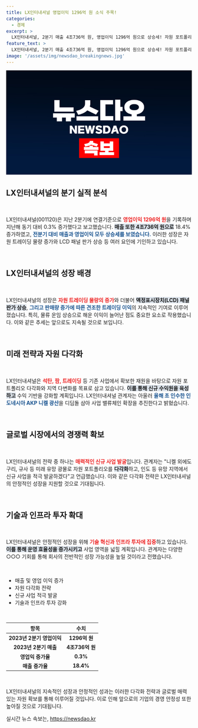 ```yaml
---
title: LX인터내셔널 영업이익 1296억 원 소식 주목!
categories:
  - 경제
excerpt: >
  LX인터내셔널, 2분기 매출 4조736억 원, 영업이익 1296억 원으로 상승세! 자원 포트폴리오 다각화와 현지 신규 사업 발굴로 미래를 준비하고 있다. 클릭하여 자세한 소식을 확인하세요!
feature_text: >
  LX인터내셔널, 2분기 매출 4조736억 원, 영업이익 1296억 원으로 상승세! 자원 포트폴리오 다각화와 현지 신규 사업 발굴로 미래를 준비하고 있다. 클릭하여 자세한 소식을 확인하세요!
image: '/assets/img/newsdao_breakingnews.jpg'
---
```


<p><img src="/assets/img/newsdao_breakingnews.jpg" alt="koreaapp 속보" /></p>

<h2 data-ke-size="size26">LX인터내셔널의 분기 실적 분석</h2>

<p data-ke-size="size16">&nbsp;</p>

<p>LX인터내셔널(001120)은 지난 2분기에 연결기준으로 <b><span style="color: #ee2323;">영업이익 1296억 원</span></b>을 기록하며 지난해 동기 대비 0.3% 증가했다고 보고했습니다. <b><span style="background-color: #21538527;">매출 또한 4조736억 원으로</span></b> 18.4% 증가하였고, <b><span style="color: #1a5490;">전분기 대비 매출과 영업이익 모두 상승세를 보였습니다.</span></b> 이러한 성장은 자원 트레이딩 물량 증가와 LCD 패널 판가 상승 등 여러 요인에 기인하고 있습니다.</p>

<p data-ke-size="size16">&nbsp;</p>

<h2 data-ke-size="size26">LX인터내셔널의 성장 배경</h2>

<p data-ke-size="size16">&nbsp;</p>

<p>LX인터내셔널의 성장은 <b><span style="color: #ee2323;">자원 트레이딩 물량의 증가</span></b>와 더불어 <b><span style="background-color: #21538527;">액정표시장치(LCD) 패널 판가 상승</span></b>, <b><span style="color: #1a5490;">그리고 판매량 증가에 따른 견조한 트레이딩 이익</span></b>의 지속적인 기여로 이루어졌습니다. 특히, 물류 운임 상승으로 해운 이익이 늘어난 점도 중요한 요소로 작용했습니다. 이와 같은 추세는 앞으로도 지속될 것으로 보입니다.</p>

<p data-ke-size="size16">&nbsp;</p>

<h2 data-ke-size="size26">미래 전략과 자원 다각화</h2>

<p data-ke-size="size16">&nbsp;</p>

<p>LX인터내셔널은 <b><span style="color: #ee2323;">석탄, 팜, 트레이딩</span></b> 등 기존 사업에서 확보한 재원을 바탕으로 자원 포트폴리오 다각화와 지역 다변화를 목표로 삼고 있습니다. <b><span style="background-color: #21538527;">이를 통해 신규 수익원을 육성하고</span></b> 수익 기반을 강화할 계획입니다. LX인터내셔널 관계자는 아울러 <b><span style="color: #1a5490;">올해 초 인수한 인도네시아 AKP 니켈 광산</span></b>을 디딤돌 삼아 사업 밸류체인 확장을 추진한다고 밝혔습니다.</p>

<p data-ke-size="size16">&nbsp;</p>

<h2 data-ke-size="size26">글로벌 시장에서의 경쟁력 확보</h2>

<p data-ke-size="size16">&nbsp;</p>

<p>LX인터내셔널의 전략 중 하나는 <b><span style="color: #ee2323;">매력적인 신규 사업 발굴</span></b>입니다. 관계자는 "니켈 외에도 구리, 규사 등 미래 유망 광물로 자원 포트폴리오를 <b><span style="background-color: #21538527;">다각화</span></b>하고, 인도 등 유망 지역에서 신규 사업을 적극 발굴하겠다"고 언급했습니다. 이와 같은 다각화 전략은 LX인터내셔널의 안정적인 성장을 지원할 것으로 기대됩니다.</p>

<p data-ke-size="size16">&nbsp;</p>

<h2 data-ke-size="size26">기술과 인프라 투자 확대</h2>

<p data-ke-size="size16">&nbsp;</p>

<p>LX인터내셔널은 안정적인 성장을 위해 <b><span style="color: #ee2323;">기술 혁신과 인프라 투자에 집중</span></b>하고 있습니다. <b><span style="background-color: #21538527;">이를 통해 운영 효율성을 증가시키고</span></b> 사업 영역을 넓힐 계획입니다. 관계자는 다양한 ○○○ 기회를 통해 회사의 전반적인 성장 가능성을 높일 것이라고 전했습니다.</p>

<p data-ke-size="size16">&nbsp;</p>

<ul>
    <li>매출 및 영업 이익 증가</li>
    <li>자원 다각화 전략</li>
    <li>신규 사업 적극 발굴</li>
    <li>기술과 인프라 투자 강화</li>
</ul>

<p data-ke-size="size16">&nbsp;</p>

<table style="width: 100%;">
    <thead>
        <tr>
            <th style="text-align: center;">항목</th>
            <th style="text-align: center;">수치</th>
        </tr>
    </thead>
    <tbody>
        <tr>
            <td style="text-align: center; height: 17px;"><b>2023년 2분기 영업이익</b></td>
            <td style="text-align: center; height: 17px;"><b>1296억 원</b></td>
        </tr>
        <tr>
            <td style="text-align: center; height: 17px;"><b>2023년 2분기 매출</b></td>
            <td style="text-align: center; height: 17px;"><b>4조736억 원</b></td>
        </tr>
        <tr>
            <td style="text-align: center; height: 17px;"><b>영업익 증가율</b></td>
            <td style="text-align: center; height: 17px;"><b>0.3%</b></td>
        </tr>
        <tr>
            <td style="text-align: center; height: 17px;"><b>매출 증가율</b></td>
            <td style="text-align: center; height: 17px;"><b>18.4%</b></td>
        </tr>
    </tbody>
</table>

<p data-ke-size="size16">&nbsp;</p>

<p>LX인터내셔널의 지속적인 성장과 안정적인 성과는 이러한 다각화 전략과 글로벌 매력 있는 자원 확보를 통해 이루어질 것입니다. 이로 인해 앞으로의 기업의 경영 안정성 또한 높아질 것으로 기대됩니다.</p>
실시간 뉴스 속보는, <a href="https://newsdao.kr" rel="dofollow">https://newsdao.kr</a>



